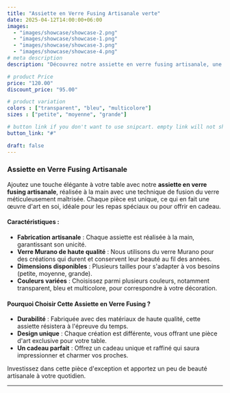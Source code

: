 ```yaml
---
title: "Assiette en Verre Fusing Artisanale verte"
date: 2025-04-12T14:00:00+06:00
images: 
  - "images/showcase/showcase-2.png"
  - "images/showcase/showcase-1.png"
  - "images/showcase/showcase-3.png"
  - "images/showcase/showcase-4.png"
# meta description
description: "Découvrez notre assiette en verre fusing artisanale, une pièce unique fabriquée à la main. Ajoutez une touche de raffinement à votre table avec ce produit en verre Murano."

# product Price
price: "120.00"
discount_price: "95.00"

# product variation
colors : ["transparent", "bleu", "multicolore"]
sizes : ["petite", "moyenne", "grande"]

# button link if you don't want to use snipcart. empty link will not show button
button_link: "#"

draft: false
---
```


### **Assiette en Verre Fusing Artisanale**

Ajoutez une touche élégante à votre table avec notre **assiette en verre fusing artisanale**, réalisée à la main avec une technique de fusion du verre méticuleusement maîtrisée. Chaque pièce est unique, ce qui en fait une œuvre d'art en soi, idéale pour les repas spéciaux ou pour offrir en cadeau.

#### **Caractéristiques** :
- **Fabrication artisanale** : Chaque assiette est réalisée à la main, garantissant son unicité.
- **Verre Murano de haute qualité** : Nous utilisons du verre Murano pour des créations qui durent et conservent leur beauté au fil des années.
- **Dimensions disponibles** : Plusieurs tailles pour s'adapter à vos besoins (petite, moyenne, grande).
- **Couleurs variées** : Choisissez parmi plusieurs couleurs, notamment transparent, bleu et multicolore, pour correspondre à votre décoration.

#### **Pourquoi Choisir Cette Assiette en Verre Fusing ?**
- **Durabilité** : Fabriquée avec des matériaux de haute qualité, cette assiette résistera à l'épreuve du temps.
- **Design unique** : Chaque création est différente, vous offrant une pièce d'art exclusive pour votre table.
- **Un cadeau parfait** : Offrez un cadeau unique et raffiné qui saura impressionner et charmer vos proches.

Investissez dans cette pièce d'exception et apportez un peu de beauté artisanale à votre quotidien.

---



